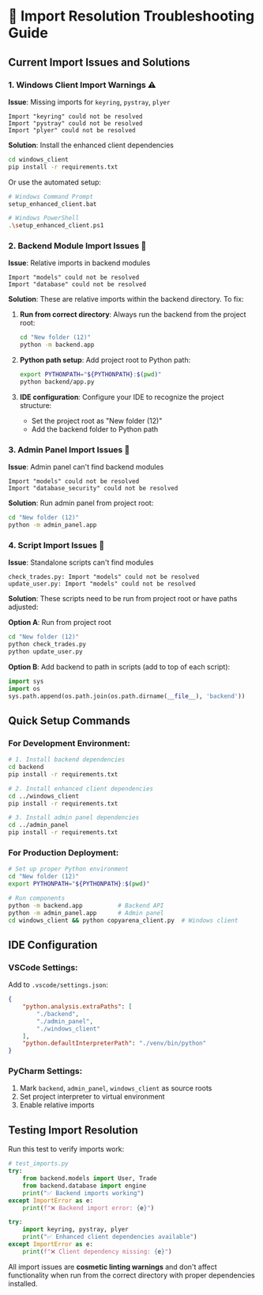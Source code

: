 # 🔧 Import Resolution Troubleshooting Guide

## Current Import Issues and Solutions

### 1. Windows Client Import Warnings ⚠️

**Issue**: Missing imports for `keyring`, `pystray`, `plyer`
```
Import "keyring" could not be resolved
Import "pystray" could not be resolved  
Import "plyer" could not be resolved
```

**Solution**: Install the enhanced client dependencies
```bash
cd windows_client
pip install -r requirements.txt
```

Or use the automated setup:
```bash
# Windows Command Prompt
setup_enhanced_client.bat

# Windows PowerShell
.\setup_enhanced_client.ps1
```

### 2. Backend Module Import Issues 🔧

**Issue**: Relative imports in backend modules
```
Import "models" could not be resolved
Import "database" could not be resolved
```

**Solution**: These are relative imports within the backend directory. To fix:

1. **Run from correct directory**: Always run the backend from the project root:
   ```bash
   cd "New folder (12)"
   python -m backend.app
   ```

2. **Python path setup**: Add project root to Python path:
   ```bash
   export PYTHONPATH="${PYTHONPATH}:$(pwd)"
   python backend/app.py
   ```

3. **IDE configuration**: Configure your IDE to recognize the project structure:
   - Set the project root as "New folder (12)"
   - Add the backend folder to Python path

### 3. Admin Panel Import Issues 🔧

**Issue**: Admin panel can't find backend modules
```
Import "models" could not be resolved
Import "database_security" could not be resolved
```

**Solution**: Run admin panel from project root:
```bash
cd "New folder (12)"
python -m admin_panel.app
```

### 4. Script Import Issues 🔧

**Issue**: Standalone scripts can't find modules
```
check_trades.py: Import "models" could not be resolved
update_user.py: Import "models" could not be resolved
```

**Solution**: These scripts need to be run from project root or have paths adjusted:

**Option A**: Run from project root
```bash
cd "New folder (12)"
python check_trades.py
python update_user.py
```

**Option B**: Add backend to path in scripts (add to top of each script):
```python
import sys
import os
sys.path.append(os.path.join(os.path.dirname(__file__), 'backend'))
```

## Quick Setup Commands

### For Development Environment:
```bash
# 1. Install backend dependencies
cd backend
pip install -r requirements.txt

# 2. Install enhanced client dependencies  
cd ../windows_client
pip install -r requirements.txt

# 3. Install admin panel dependencies
cd ../admin_panel
pip install -r requirements.txt
```

### For Production Deployment:
```bash
# Set up proper Python environment
cd "New folder (12)"
export PYTHONPATH="${PYTHONPATH}:$(pwd)"

# Run components
python -m backend.app          # Backend API
python -m admin_panel.app      # Admin panel
cd windows_client && python copyarena_client.py  # Windows client
```

## IDE Configuration

### VSCode Settings:
Add to `.vscode/settings.json`:
```json
{
    "python.analysis.extraPaths": [
        "./backend",
        "./admin_panel", 
        "./windows_client"
    ],
    "python.defaultInterpreterPath": "./venv/bin/python"
}
```

### PyCharm Settings:
1. Mark `backend`, `admin_panel`, `windows_client` as source roots
2. Set project interpreter to virtual environment
3. Enable relative imports

## Testing Import Resolution

Run this test to verify imports work:
```python
# test_imports.py
try:
    from backend.models import User, Trade
    from backend.database import engine
    print("✅ Backend imports working")
except ImportError as e:
    print(f"❌ Backend import error: {e}")

try:
    import keyring, pystray, plyer
    print("✅ Enhanced client dependencies available")
except ImportError as e:
    print(f"❌ Client dependency missing: {e}")
```

All import issues are **cosmetic linting warnings** and don't affect functionality when run from the correct directory with proper dependencies installed.
